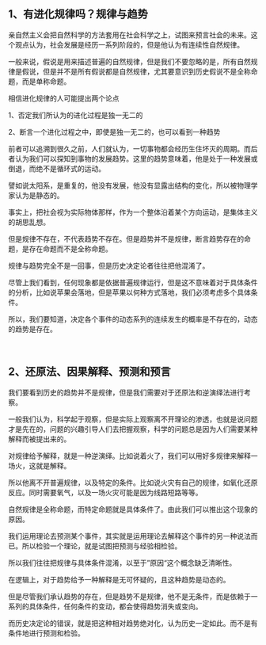 <h2>1、有进化规律吗？规律与趋势</h2><p data-pid="byB0o_vc">亲自然主义会把自然科学的方法套用在社会科学之上，试图来预言社会的未来。这个观点认为，社会发展是经历一系列阶段的，但是他认为有连续性自然规律。</p><p data-pid="e4PaP-KO">一般来说，假说是用来描述普遍的自然规律，但是我们不要忽略的是，所有自然规律是假说，但是并不是所有假说都是自然规律，尤其要意识到历史假说不是全称命题，而是单称命题。</p><p data-pid="pV4fb4Qf">相信进化规律的人可能提出两个论点</p><p data-pid="TGIJFQai">1、否定我们所认为的进化过程是独一无二的</p><p data-pid="ztpQWiKd">2、断言一个进化过程之中，即使是独一无二的，也可以看到一种趋势</p><p data-pid="wuMzj9cp">前者可以追溯到很久之前，人们就认为，一切事物都会经历生住坏灭的周期。而后者认为我们可以探知到事物的发展趋势。这里的趋势意味着，他是处于一种发展或倒退，而绝不是循环式的运动。</p><p data-pid="J8w2JjlK">譬如说太阳系，是重复的，他没有发展，他没有显露出结构的变化，所以被物理学家认为是静态的。</p><p data-pid="mCJPuVKI">事实上，把社会视为实际物体那样，作为一个整体沿着某个方向运动，是集体主义的胡思乱想。</p><p data-pid="ZB7TMEAD">但是规律不存在，不代表趋势不存在。但是趋势并不是规律，断言趋势存在的命题，是存在命题而不是全称命题。</p><p data-pid="5PUX2Idp">规律与趋势完全不是一回事，但是历史决定论者往往把他混淆了。</p><p data-pid="oV7efW77">尽管上我们看到，任何现象都是依据普遍规律运行，但是这不意味着对于具体条件的分析，比如说苹果会落地，但是苹果以何种方式落地，我们必须考虑多个具体条件。</p><p data-pid="TsJcLa7c">所以，我们要知道，决定各个事件的动态系列的连续发生的概率是不存在的，动态的趋势是存在。</p><p class="ztext-empty-paragraph"><br/></p><h2>2、还原法、因果解释、预测和预言</h2><p data-pid="l8MnP8En">我们要看到历史的趋势并不是规律，但是我们需要对于还原法和逆演绎法进行考察。</p><p data-pid="4ioxztoA">一般我们认为，科学起于观察，但是实际上观察离不开理论的渗透，也就是说问题才是先在的，问题的兴趣引导人们去把握观察，科学的问题总是因为人们需要某种解释而被提出来的。</p><p data-pid="oR7d8hEX">对规律给予解释，就是一种逆演绎。比如说着火了，我们可以用好多规律来解释一场火，这就是解释。</p><p data-pid="9RQ6Ta1E">所以他离不开普遍规律，以及特定的条件。比如说火灾有自己的规律，如氧化还原反应。同时需要氧气，以及一场火灾可能是因为线路短路等等。</p><p data-pid="-QPIz-Dr">自然规律是全称命题，而特定命题就是具体条件了。由此我们可以推出这个现象的原因。</p><p data-pid="SoktSUaQ">我们运用理论去预测某个事件，其实就是运用理论去解释这个事件的另一种说法而已。所以检验一个理论，就是试图把预测与经验相检验。</p><p data-pid="SveES_aY">所以我们往往把规律与具体条件混淆，以至于”原因“这个概念缺乏清晰性。</p><p data-pid="pxQkpGf9">在逻辑上，对于趋势给予一种解释是无可怀疑的，且这种趋势是动态的。</p><p data-pid="y2lukD5I">但是尽管我们承认趋势的存在，但是趋势不是规律，他不是无条件，而是依赖于一系列的具体条件，任何条件的变动，都会使得趋势消失或变向。</p><p data-pid="3ntiHTg2">而历史决定论的错误，就是把这种相对趋势绝对化，认为历史一定如此。而不是有条件地进行预测和检验。</p><p></p>